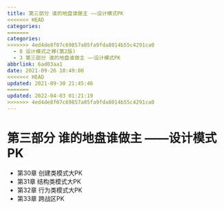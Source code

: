 ```yaml
---
title: 第三部分 谁的地盘谁做主 ——设计模式PK
<<<<<<< HEAD
categories:
=======
categories: 
>>>>>>> 4ed4de8f07c69857a05fa9fda8014b55c4291ca0
  - 8 设计模式之禅(第2版)
  - 3 第三部分 谁的地盘谁做主 ——设计模式PK
abbrlink: 6ad03aa1
date: 2021-09-26 10:49:00
<<<<<<< HEAD
updated: 2021-09-30 21:45:46
=======
updated: 2022-04-03 01:21:19
>>>>>>> 4ed4de8f07c69857a05fa9fda8014b55c4291ca0
---
```

# 第三部分 谁的地盘谁做主 ——设计模式PK
- 第30章 创建类模式大PK 
- 第31章 结构类模式大PK 
- 第32章 行为类模式大PK 
- 第33章 跨战区PK

